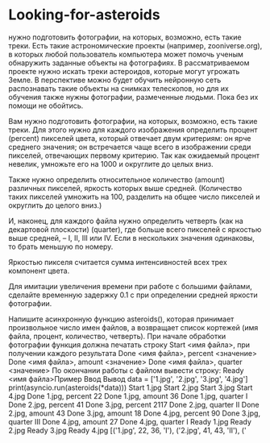 # Looking-for-asteroids
 нужно подготовить фотографии, на которых, возможно, есть такие треки.
Есть такие астрономические проекты (например, zooniverse.org), в которых любой пользователь компьютера может помочь ученым обнаружить заданные объекты на фотографиях. В рассматриваемом проекте нужно искать треки астероидов, которые могут угрожать Земле. В перспективе можно будет обучить нейронную сеть распознавать такие объекты на снимках телескопов, но для их обучения также нужны фотографии, размеченные людьми. Пока без их помощи не обойтись.

Вам нужно подготовить фотографии, на которых, возможно, есть такие треки. Для этого нужно для каждого изображения определить процент (percent) пикселей цвета, который отвечает двум критериям: он ярче среднего значения; он встречается чаще всего в изображении среди пикселей, отвечающих первому критерию. Так как ожидаемый процент невелик, умножьте его на 1000 и округлите до целых вниз.

Также нужно определить относительное количество (amount) различных пикселей, яркость которых выше средней. (Количество таких пикселей умножить на 100, разделить на общее число пикселей и округлить до целого вниз.)

И, наконец, для каждого файла нужно определить четверть (как на декартовой плоскости) (quarter), где больше всего пикселей с яркостью выше средней, – I, II, III или IV. Если в нескольких значения одинаковы, то брать меньшую по номеру.

Яркостью пикселя считается сумма интенсивностей всех трех компонент цвета.

Для имитации увеличения времени при работе с большими файлами, сделайте временную задержку 0.1 с при определении средней яркости фотографии.

Напишите асинхронную функцию asteroids(), которая принимает произвольное число имен файлов, а возвращает список кортежей (имя файла, процент, количество, четверть).
При начале обработки фотографии функция должна печатать строку Start <имя файла>, при получении каждого результата
Done <имя файла>, percent <значение>
Done <имя файла>, amount <значение>
Done <имя файла>, quarter <значение>
По окончании работы с файлом вывести строку: Ready <имя файла>Пример
Ввод	Вывод
data = ['1.jpg', '2.jpg', '3.jpg', '4.jpg']
print(asyncio.run(asteroids(*data)))
Start 1.jpg
Start 2.jpg
Start 3.jpg
Start 4.jpg
Done 1.jpg, percent 22
Done 1.jpg, amount 36
Done 1.jpg, quarter I
Done 2.jpg, percent 41
Done 3.jpg, percent 2117
Done 2.jpg, quarter II
Done 2.jpg, amount 43
Done 3.jpg, amount 18
Done 4.jpg, percent 90
Done 3.jpg, quarter III
Done 4.jpg, amount 27
Done 4.jpg, quarter I
Ready 1.jpg
Ready 2.jpg
Ready 3.jpg
Ready 4.jpg
[('1.jpg', 22, 36, 'I'), ('2.jpg', 41, 43, 'II'), ('
